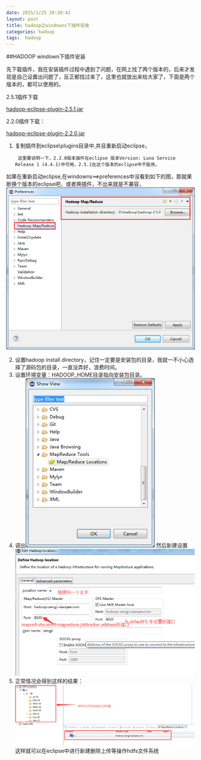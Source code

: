 ```yaml
---
date: 2015/1/25 20:20:42 
layout: post
title: hadoop之windowns下插件安装
categories: hadoop
tags:  hadoop
---
```

##HADOOP windown下插件安装

先下载插件，我在安装插件过程中遇到了问题，在网上找了两个版本的，后来才发现是自己设置出问题了，反正都找过来了，这里也就放出来给大家了，下面是两个版本的，都可以使用的。

2.5.1插件下载

[hadoop-eclipse-plugin-2.5.1.jar](/doc/hadoop-eclipse-plugin-2.5.1.jar)

2.2.0插件下载：

[hadoop-eclipse-plugin-2.2.0.jar](/doc/hadoop-eclipse-plugin-2.2.0.jar)

1. 复制插件到eclipse\plugins目录中,并且重新启动eclipse，

	 	这里要说明一下，2.2.0版本插件在eclipse 版本Version: Luna Service Release 1 (4.4.1)中可用，2.5.1在这个版本的eclipse中不能用，
  如果在重新启动eclipse,在windowns==>preferences中没看到如下的图，那就果断换个版本的eclipse吧，或者换插件，不出来就是不兼容，![](/image/hadoop-eclipse-plugins-1.jpg) 


2. 设置hadoop install directory，记住一定要是安装包的目录，我就一不小心选择了源码包的目录，一直没弄好，浪费时间。
3. 设置环境变量：HADOOP_HOME目录指向安装包目录。
4. 调出![](/image/hadoop-eclipse-plugins-2.jpg) 然后新建设置![](/image/hadoop-eclipse-plugins-3.jpg)
5. 正常情况会得到这样的结果：![](/image/hadoop-eclipse-plugins-4.jpg) 这样就可以在eclipse中进行新建删除上传等操作hdfs文件系统







